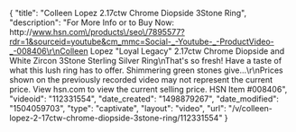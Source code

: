 {
    "title": "Colleen Lopez 2.17ctw Chrome Diopside 3Stone Ring",
    "description": "For More Info or to Buy Now: http:\/\/www.hsn.com\/products\/seo\/7895577?rdr=1&sourceid=youtube&cm_mmc=Social-_-Youtube-_-ProductVideo-_-008406\r\nColleen Lopez \"Loyal Legacy\" 2.17ctw Chrome Diopside and White Zircon 3Stone Sterling Silver Ring\nThat's so fresh! Have a taste of what this lush ring has to offer. Shimmering green stones give...\r\nPrices shown on the previously recorded video may not represent the current price.  View hsn.com to view the current selling price. HSN Item #008406",
    "videoid": "112331554",
    "date_created": "1498879267",
    "date_modified": "1504059703",
    "type": "captivate",
    "layout": "video",
    "url": "\/v\/colleen-lopez-2-17ctw-chrome-diopside-3stone-ring\/112331554"
}